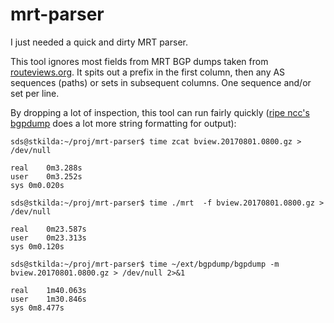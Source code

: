 # mrt-parser

I just needed a quick and dirty MRT parser.

This tool ignores most fields from MRT BGP dumps taken from
[routeviews.org](http://routeviews.org/). It spits out a prefix in the first
column, then any AS sequences (paths) or sets in subsequent columns. One
sequence and/or set per line.

By dropping a lot of inspection, this tool can run fairly quickly ([ripe ncc's
bgpdump](https://bitbucket.org/ripencc/bgpdump/wiki/Home) does a lot more
string formatting for output):

```
sds@stkilda:~/proj/mrt-parser$ time zcat bview.20170801.0800.gz > /dev/null

real	0m3.288s
user	0m3.252s
sys	0m0.020s

sds@stkilda:~/proj/mrt-parser$ time ./mrt  -f bview.20170801.0800.gz > /dev/null

real	0m23.587s
user	0m23.313s
sys	0m0.120s

sds@stkilda:~/proj/mrt-parser$ time ~/ext/bgpdump/bgpdump -m bview.20170801.0800.gz > /dev/null 2>&1

real	1m40.063s
user	1m30.846s
sys	0m8.477s
```
